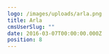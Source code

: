 ```yaml
---
logo: /images/uploads/arla.png
title: Arla
cmsUserSlug: ""
date: 2016-03-07T00:00:00.000Z
position: 8
---
```


